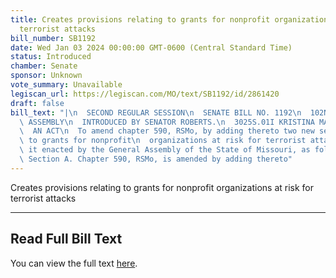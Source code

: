 ```yaml
---
title: Creates provisions relating to grants for nonprofit organizations at risk for
  terrorist attacks
bill_number: SB1192
date: Wed Jan 03 2024 00:00:00 GMT-0600 (Central Standard Time)
status: Introduced
chamber: Senate
sponsor: Unknown
vote_summary: Unavailable
legiscan_url: https://legiscan.com/MO/text/SB1192/id/2861420
draft: false
bill_text: "|\n  SECOND REGULAR SESSION\n  SENATE BILL NO. 1192\n  102ND GENERA L\
  \ ASSEMBLY\n  INTRODUCED BY SENATOR ROBERTS.\n  3025S.01I KRISTINA MARTIN, Secretary\n\
  \  AN ACT\n  To amend chapter 590, RSMo, by adding thereto two new sections relating\
  \ to grants for nonprofit\n  organizations at risk for terrorist attacks.\n  Be\
  \ it enacted by the General Assembly of the State of Missouri, as follows:\n  1\
  \ Section A. Chapter 590, RSMo, is amended by adding thereto"
---
```

Creates provisions relating to grants for nonprofit organizations at risk for terrorist attacks

---

## Read Full Bill Text

You can view the full text [here](https://legiscan.com/MO/text/SB1192/id/2861420).
